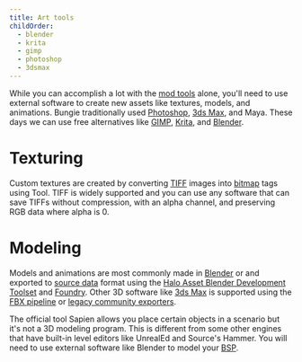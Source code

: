 ```yaml
---
title: Art tools
childOrder:
  - blender
  - krita
  - gimp
  - photoshop
  - 3dsmax
---
```

While you can accomplish a lot with the [mod tools](~) alone, you'll need to use external software to create new assets like textures, models, and animations. Bungie traditionally used [Photoshop](~), [3ds Max](~3dsmax), and Maya. These days we can use free alternatives like [GIMP](~), [Krita](~), and [Blender](~).

# Texturing
Custom textures are created by converting [TIFF][wiki-tiff] images into [bitmap](~h1/tags/bitmap) tags using Tool. TIFF is widely supported and you can use any software that can save TIFFs without compression, with an alpha channel, and preserving RGB data where alpha is 0.

# Modeling
Models and animations are most commonly made in [Blender](~) or and exported to [source data](~) format using the [Halo Asset Blender Development Toolset](~halo-asset-blender-development-toolset) and [Foundry](~). Other 3D software like [3ds Max](~3dsmax) is supported using the [FBX pipeline](~fbx) or [legacy community exporters](~bluestreak).

The official tool Sapien allows you place certain objects in a scenario but it's not a 3D modeling program. This is different from some other engines that have built-in level editors like UnrealEd and Source's Hammer. You will need to use external software like Blender to model your [BSP](~h1/tags/scenario_structure_bsp).

[wiki-tiff]: https://en.wikipedia.org/wiki/TIFF